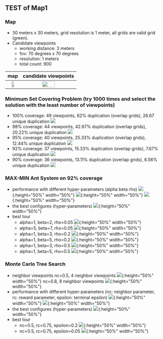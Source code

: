 ## TEST of Map1  

### Map
- 30 meters x 30 meters, grid resolution is 1 meter, all grids are valid grid (green).
- Candidate viewpoints
  - working distance: 3 meters
  - fov: 70 degrees x 70 degrees
  - resolution: 1 meters
  - total count: 900

map|candidate viewpoints
:----:|:----:
<img src="https://github.com/suneric/aircraft_scanning/blob/master/aircraft_scanning_plan/scripts/image/map331.jpeg" width=50% height=50%>|<img src="https://github.com/suneric/aircraft_scanning/blob/master/aircraft_scanning_plan/scripts/image/vpcandidate-u-m1.jpeg" width=50% height=50%>

### Minimum Set Covering Problem (try 1000 times and select the solution with the least number of viewpoints)
- 100% coverage: 49 viewpoints, 62% duplication (overlap grids), 26.67 unique duplication
![](image/scp-m1-vp1-100c.jpeg)
- 98% coverage: 44 viewpoints, 42.67% duplication (overlap grids), 20.22% unique duplication
![](image/scp-m1-vp1-98c.jpeg)
- 95% coverage: 40 viewpoints, 25.33% duplication (overlap grids), 12.44% unique duplication
![](image/scp-m1-vp1-95c.jpeg)
- 92% coverage: 37 viewpoints, 15.33% duplication (overlap grids), 7.67% unique duplication
![](image/scp-m1-vp1-92c.jpeg)
- 90% coverage: 36 viewpoints, 13.11% duplication (overlap grids), 6.56% unique duplication
![](image/scp-m1-vp1-90c.jpeg)

### MAX-MIN Ant System on 92% coverage
- performance with different hyper-parameters (alpha beta rho)
![](image/MMAS-m1-rho005.png){:height="50%" width="50%"}
![](image/MMAS-m1-rho02.png){:height="50%" width="50%"}
![](image/MMAS-m1-rho05.png){:height="50%" width="50%"}
- the best configures (hyper-parameters)
![](image/MMAS-m1-best.png){:height="50%" width="50%"}
- best tour
  - alpha=1, beta=2, rho=0.05
![](image/MMAS-m1-best-a1b2r005.jpeg){:height="50%" width="50%"}
  - alpha=5, beta=7, rho=0.05
![](image/MMAS-m1-best-a5b7r005.jpeg){:height="50%" width="50%"}
  - alpha=1, beta=3, rho=0.2
![](image/MMAS-m1-best-a1b3r02.jpeg){:height="50%" width="50%"}
  - alpha=1, beta=5, rho=0.2
![](image/MMAS-m1-best-a1b5r02.jpeg){:height="50%" width="50%"}
  - alpha=1, beta=3, rho=0.5
![](image/MMAS-m1-best-a1b3r05.jpeg){:height="50%" width="50%"}
  - alpha=1, beta=5, rho=0.5
![](image/MMAS-m1-best-a1b5r05.jpeg){:height="50%" width="50%"}


### Monte Carlo Tree Search
- neighbor viewpoints
nc=0.5, 4 neighbor viewpoints
![](image/vpneighbor4-7070-5.jpeg){:height="50%" width="50%"}
nc=0.8, 8 neighbor viewpoints
![](image/vpneighbor8-7070-8.jpeg){:height="50%" width="50%"}
- performance with different hyper-parameters (nc: neighbor parameter, rc: reward parameter,  epsilon: terminal epsilon)
![](image/MCTS-m1-n4-e005.png){:height="50%" width="50%"}
![](image/MCTS-m1-n4-e02.png){:height="50%" width="50%"}
- the best configures (hyper-parameters)
![](image/MCTS-m1-n4-best.png){:height="50%" width="50%"}
- best tour
  - nc=0.5, rc=0.75, epsilon=0.2
![](image/MCTS-m1-best-n4-nc05rc075e02.jpeg){:height="50%" width="50%"}
  - nc=0.5, rc=0.75, epsilon=0.05
![](image/MMAS-m1-best-a5b7r005.jpeg){:height="50%" width="50%"}
